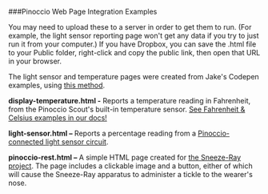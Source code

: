 ###Pinoccio Web Page Integration Examples

You may need to upload these to a server in order to get them to run. (For example, the light sensor reporting page won't get any data if you try to just run it from your computer.) If you have Dropbox, you can save the .html file to your Public folder, right-click and copy the public link, then open that URL in your browser.

The light sensor and temperature pages were created from Jake's Codepen examples, using [this method](https://www.youtube.com/watch?v=tisD2jI1Tuc).

**display-temperature.html -** Reports a temperature reading in Fahrenheit, from the Pinoccio Scout's built-in temperature sensor. [See Fahrenheit & Celsius examples in our docs!](http://support.pinocc.io/hc/en-us/articles/201858360-Real-time-Temperature-Display-in-Javascript)

**light-sensor.html –** Reports a percentage reading from a [Pinoccio-connected light sensor circuit](http://support.pinocc.io/hc/en-us/articles/201858250-Real-time-Light-Sensor-in-Javascript).

**pinoccio-rest.html –** A simple HTML page created for [the Sneeze-Ray project](http://www.instructables.com/id/The-Sneeze-Ray-Remote-Controlled-Nose-Tickler/?ALLSTEPS). The page includes a clickable image and a button, either of which will cause the Sneeze-Ray apparatus to administer a tickle to the wearer's nose.